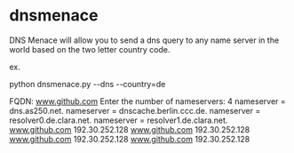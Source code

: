 # dnsmenace
DNS Menace will allow you to send a dns query to any name server in the world based on the two letter country code.

ex.

python dnsmenace.py --dns --country=de

FQDN: www.github.com
Enter the number of nameservers: 4
nameserver = dns.as250.net.
nameserver = dnscache.berlin.ccc.de.
nameserver = resolver0.de.clara.net.
nameserver = resolver1.de.clara.net.
www.github.com 192.30.252.128
www.github.com 192.30.252.128
www.github.com 192.30.252.128
www.github.com 192.30.252.128
